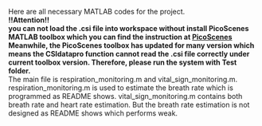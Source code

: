 Here are all necessary MATLAB codes for the project. <br>
**!!Attention!!**<br>
**you can not load the .csi file into workspace without install PicoScenes MATLAB toolbox which you can find the instruction at
[PicoScenes](https://ps.zpj.io/matlab.html) <br>
Meanwhile, the PicoScenes toolbox has updated for many version which means the CSIdatapro function cannot read the .csi file correctly under
current toolbox version. Therefore, please run the system with Test folder.** <br>
The main file is respiration_monitoring.m and vital_sign_monitoring.m. <br>
respiration_monitoring.m is used to estimate the breath rate which is programmed as README shows. vital_sign_monitoring.m contains both 
breath rate and heart rate estimation. But the breath rate estimation is not designed as README shows which performs weak.

